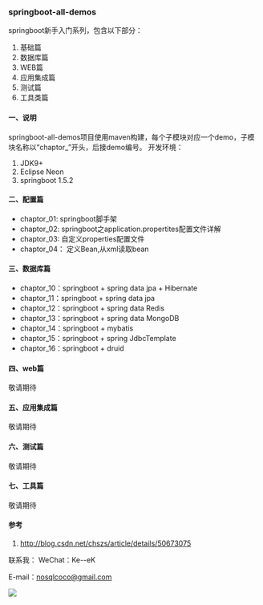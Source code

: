 ### springboot-all-demos

springboot新手入门系列，包含以下部分：
1. 基础篇
2. 数据库篇
3. WEB篇
4. 应用集成篇
5. 测试篇
6. 工具类篇

#### 一、说明
springboot-all-demos项目使用maven构建，每个子模块对应一个demo，子模块名称以“chaptor_”开头，后接demo编号。
开发环境：
1. JDK9+
2. Eclipse Neon
3. springboot 1.5.2

#### 二、配置篇
- chaptor_01: springboot脚手架
- chaptor_02: springboot之application.propertites配置文件详解
- chaptor_03: 自定义properties配置文件
- chaptor_04： 定义Bean,从xml读取bean

#### 三、数据库篇
- chaptor_10：springboot + spring data jpa + Hibernate
- chaptor_11：springboot + spring data jpa
- chaptor_12：springboot + spring data Redis
- chaptor_13：springboot + spring data MongoDB
- chaptor_14：springboot + mybatis
- chaptor_15：springboot + spring JdbcTemplate
- chaptor_16：springboot + druid

#### 四、web篇
敬请期待

#### 五、应用集成篇
敬请期待

#### 六、测试篇
敬请期待

#### 七、工具篇
敬请期待


#### 参考
1. http://blog.csdn.net/chszs/article/details/50673075

联系我：
WeChat：Ke--eK

E-mail：nosqlcoco@gmail.com

![](https://github.com/cocoli/weixin_smallexe/raw/master/screenshot/dingyuhao.JPG?raw=true)

